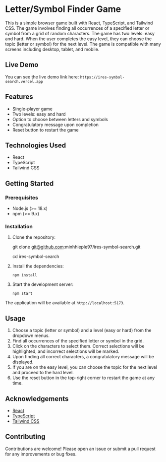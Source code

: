 # Letter/Symbol Finder Game

This is a simple browser game built with React, TypeScript, and Tailwind CSS. The game involves finding all occurrences of a specified letter or symbol from a grid of random characters. The game has two levels: easy and hard. When the user completes the easy level, they can choose the topic (letter or symbol) for the next level. The game is compatible with many screens including desktop, tablet, and mobile.

## Live Demo

You can see the live demo link here: `https://ires-symbol-search.vercel.app`

## Features

- Single-player game
- Two levels: easy and hard
- Option to choose between letters and symbols
- Congratulatory message upon completion
- Reset button to restart the game

## Technologies Used

- React
- TypeScript
- Tailwind CSS

## Getting Started

### Prerequisites

- Node.js (>= 18.x)
- npm (>= 9.x)

### Installation

1.  Clone the repository:

    git clone git@github.com:minhhieple97/ires-symbol-search.git

    cd ires-symbol-search

2.  Install the dependencies:

        npm install

3.  Start the development server:

        npm start

The application will be available at `http://localhost:5173`.

## Usage

1. Choose a topic (letter or symbol) and a level (easy or hard) from the dropdown menus.
2. Find all occurrences of the specified letter or symbol in the grid.
3. Click on the characters to select them. Correct selections will be highlighted, and incorrect selections will be marked.
4. Upon finding all correct characters, a congratulatory message will be displayed.
5. If you are on the easy level, you can choose the topic for the next level and proceed to the hard level.
6. Use the reset button in the top-right corner to restart the game at any time.

## Acknowledgements

- [React](https://reactjs.org/)
- [TypeScript](https://www.typescriptlang.org/)
- [Tailwind CSS](https://tailwindcss.com/)

## Contributing

Contributions are welcome! Please open an issue or submit a pull request for any improvements or bug fixes.
